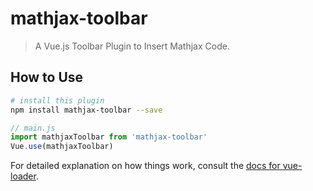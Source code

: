 # mathjax-toolbar

> A Vue.js Toolbar Plugin to Insert Mathjax Code.

## How to Use

``` bash
# install this plugin
npm install mathjax-toolbar --save
```

```js
// main.js
import mathjaxToolbar from 'mathjax-toolbar'
Vue.use(mathjaxToolbar)
```

For detailed explanation on how things work, consult the [docs for vue-loader](http://vuejs.github.io/vue-loader).
